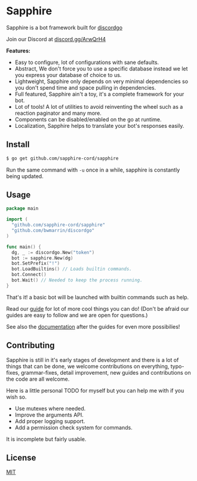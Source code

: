 # Sapphire
Sapphire is a bot framework built for [discordgo](https://github.com/bwmarrin/discordgo)

Join our Discord at [discord.gg/ArwQrH4](https://discord.gg/ArwQrH4)

**Features:**
- Easy to configure, lot of configurations with sane defaults.
- Abstract, We don't force you to use a specific database instead we let you express your database of choice to us.
- Lightweight, Sapphire only depends on very minimal dependencies so you don't spend time and space pulling in dependencies.
- Full featured, Sapphire ain't a toy, it's a complete framework for your bot.
- Lot of tools! A lot of utilities to avoid reinventing the wheel such as a reaction paginator and many more.
- Components can be disabled/enabled on the go at runtime.
- Localization, Sapphire helps to translate your bot's responses easily.

## Install
```sh
$ go get github.com/sapphire-cord/sapphire
```
Run the same command with `-u` once in a while, sapphire is constantly being updated.

## Usage
```go
package main

import (
  "github.com/sapphire-cord/sapphire"
  "github.com/bwmarrin/discordgo"
)

func main() {
  dg, _ := discordgo.New("token")
  bot := sapphire.New(dg)
  bot.SetPrefix("!")
  bot.LoadBuiltins() // Loads builtin commands.
  bot.Connect()
  bot.Wait() // Needed to keep the process running.
}
```
That's it! a basic bot will be launched with builtin commands such as help.

Read our [guide](guide/) for lot of more cool things you can do! (Don't be afraid our guides are easy to follow and we are open for questions.)

See also the [documentation](https://godoc.org/github.com/sapphire-cord/sapphire) after the guides for even more possibilies!

## Contributing
Sapphire is still in it's early stages of development and there is a lot of things that can be done, we welcome contributions on everything, typo-fixes, grammar-fixes, detail improvement, new guides and contributions on the code are all welcome.

Here is a little personal TODO for myself but you can help me with if you wish so.
- Use mutexes where needed.
- Improve the arguments API.
- Add proper logging support.
- Add a permission check system for commands.

It is incomplete but fairly usable.

## License
[MIT](LICENSE)
